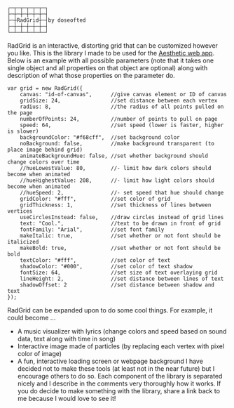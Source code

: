     ┌─┬─┬─┬─┬─┬─┐
    ├─┼─┼─┼─┼─┼─┤
    ├─┼RadGrid┼─┤by doseofted
    ├─┼─┼─┼─┼─┼─┤
    └─┴─┴─┴─┴─┴─┘

RadGrid is an interactive, distorting grid that can be customized however you like. This is the library I made to be used for the [Aesthetic web app](http://doseofted.com/project/aesthetic/app.htm).
Below is an example with all possible parameters (note that it takes one single object and all properties on that object are optional) along with description of what those properties on the parameter do.

    var grid = new RadGrid({
        canvas: "id-of-canvas",      //give canvas element or ID of canvas
        gridSize: 24,                //set distance between each vertex
        radius: 8,                   //the radius of all points pulled on the page
        numberOfPoints: 24,          //number of points to pull on page
        speed: 64,                   //set speed (lower is faster, higher is slower)
        backgroundColor: "#f68cff",  //set background color
        noBackground: false,         //make background transparent (to place image behind grid)
        animateBackgroundHue: false, //set whether background should change colors over time
        //hueLowestValue: 80,        //- limit how dark colors should become when animated
        //hueHighestValue: 208,      //- limit how light colors should become when animated
        //hueSpeed: 2,               //- set speed that hue should change
        gridColor: "#fff",           //set color of grid
        gridThickness: 1,            //set thickness of lines between vertices
        useCirclesInstead: false,    //draw circles instead of grid lines
        text: "Cool.",               //text to be drawn in front of grid
        fontFamily: "Arial",         //set font family
        makeItalic: true,            //set whether or not font should be italicized
        makeBold: true,              //set whether or not font should be bold
        textColor: "#fff",           //set color of text
        shadowColor: "#000",         //set color of text shadow
        fontSize: 64,                //set size of text overlaying grid
        lineHeight: 2,               //set distance between lines of text
        shadowOffset: 2              //set distance between shadow and text
    });

RadGrid can be expanded upon to do some cool things. For example, it could become ...
- A music visualizer with lyrics (change colors and speed based on sound data, text along with time in song)
- Interactive image made of particles (by replacing each vertex with pixel color of image)
- A fun, interactive loading screen or webpage background
I have decided not to make these tools (at least not in the near future) but I encourage others to do so. Each component of the library is separated nicely and I describe in the comments very thoroughly how it works. If you do decide to make something with the library, share a link back to me because I would love to see it!
